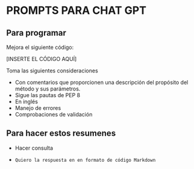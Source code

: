 # PROMPTS PARA CHAT GPT 
## Para programar

Mejora el siguiente código:

[INSERTE EL CÓDIGO AQUÍ]

Toma las siguientes consideraciones
- Con comentarios que proporcionen una descripción del propósito del método y sus parámetros.
- Sigue las pautas de PEP 8
- En inglés 
- Manejo de errores
- Comprobaciones de validación


## Para hacer estos resumenes
- Hacer consulta

- `Quiero la respuesta en en formato de código Markdown`